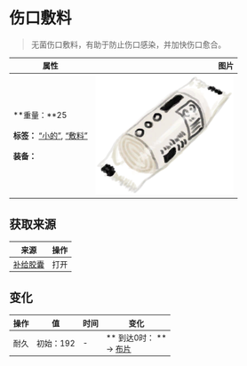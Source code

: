 # 伤口敷料  
> 无菌伤口敷料，有助于防止伤口感染，并加快伤口愈合。  
  
  属性  |   图片   
 ----  |  ----:   
 **重量：**25<br><br>**标签：**	[“小的”](tag_Tiny.md), [“敷料”](tag_Dressing.md)<br><br>**装备：**  |  ![](Sprite/Dressing.png)   
  
## 获取来源  
来源  |  操作  
----  |  ----  
[补给胶囊](TV_SupplyCapsule.md)  |  打开  
## 变化   
操作  |  值  |  时间  |  变化  
----  |  ----  |  ----  |  ----  
耐久  |  初始：192  |  -  |  ** 到达0时： **<br>→ [布片](ClothSmall.md)  
